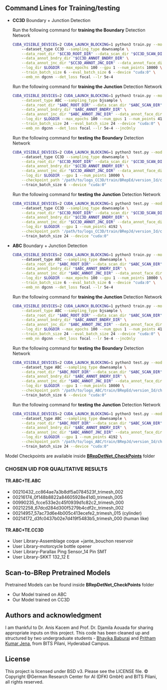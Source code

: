 ## Command Lines for Training/testing
*	**CC3D** Boundary + Junction Detection 

	Run the following command for **training the Boundary** Detection Network

	```bash
	CUDA_VISIBLE_DEVICES=2 CUDA_LAUNCH_BLOCKING=1 python3 train.py --model_name BRepEd \ 
		--dataset_type CC3D --sampling_type downsample \
		--data_root_dir "$CC3D_ROOT_DIR" --data_scan_dir "$CC3D_SCAN_DIR" \
		--data_annot_bndry_dir "$CC3D_ANNOT_BNDRY_DIR" \
		--data_annot_jnc_dir "$CC3D_ANNOT_JNC_DIR" --data_annot_face_dir "$CC3D_ANNOT_FACE_DIR" \
		--log_dir $LOGDIR --max_epochs 100 --gpu 1 --num_points 10000 \
		--train_batch_size 6 --eval_batch_size 6 --device "cuda:0" \
		--emb_nn dgcnn --det_loss focal --lr 5e-4
	```

	Run the following command for **training the Junction** Detection Network

	```bash
	CUDA_VISIBLE_DEVICES=2 CUDA_LAUNCH_BLOCKING=1 python3 train.py --model_name BRepJd \
		--dataset_type ABC --sampling_type bjsample \
		--data_root_dir "$ABC_ROOT_DIR" --data_scan_dir "$ABC_SCAN_DIR" \
		--data_annot_bndry_dir "$ABC_ANNOT_BNDRY_DIR" \
		--data_annot_jnc_dir "$ABC_ANNOT_JNC_DIR" --data_annot_face_dir "$ABC_ANNOT_FACE_DIR" \
		--log_dir $LOGDIR --max_epochs 100 --num_gpus 1 --num_points 4192 \
		--train_batch_size 24 --eval_batch_size 24 --device "cuda:0" \
		--emb_nn dgcnn --det_loss focal --lr 5e-4 --jncOnly 
	```

	Run the following command for **testing the Boundary** Detection Network

	```bash
	CUDA_VISIBLE_DEVICES=2 CUDA_LAUNCH_BLOCKING=1 python3 test.py --model_name BRepEd \ 
		--dataset_type CC3D --sampling_type downsample \
		--data_root_dir "$CC3D_ROOT_DIR" --data_scan_dir "$CC3D_SCAN_DIR" \
		--data_annot_bndry_dir "$CC3D_ANNOT_BNDRY_DIR" \
		--data_annot_jnc_dir "$CC3D_ANNOT_JNC_DIR" --data_annot_face_dir "$CC3D_ANNOT_FACE_DIR" \
		--log_dir $LOGDIR --gpu 1 --num_points 10000 \
		--checkpoint_path '/path/to/logs_CC3D/train/BRepEd/version_Id/checkpoint/last.ckpt'
		--train_batch_size 6 --device "cuda:0"
	```

	Run the following command for **testing the Junction** Detection Network

	```bash
	CUDA_VISIBLE_DEVICES=2 CUDA_LAUNCH_BLOCKING=1 python3 test.py --model_name BRepJd \ 
		--dataset_type CC3D --sampling_type downsample \
		--data_root_dir "$CC3D_ROOT_DIR" --data_scan_dir "$CC3D_SCAN_DIR" \
		--data_annot_bndry_dir "$CC3D_ANNOT_BNDRY_DIR" \
		--data_annot_jnc_dir "$CC3D_ANNOT_JNC_DIR" --data_annot_face_dir "$CC3D_ANNOT_FACE_DIR" \
		--log_dir $LOGDIR --gpu 1 --num_points 4192 \
		--checkpoint_path '/path/to/logs_CC3D/train/BRepJd/version_Id/checkpoint/last.ckpt'
		--train_batch_size 24 --device "cuda:0"
	```

*	**ABC** Boundary + Junction Detection 

	```bash
	CUDA_VISIBLE_DEVICES=2 CUDA_LAUNCH_BLOCKING=1 python3 train.py --model_name BRepEd \ 
		--dataset_type ABC --sampling_type downsample \
		--data_root_dir "$ABC_ROOT_DIR" --data_scan_dir "$ABC_SCAN_DIR" \
		--data_annot_bndry_dir "$ABC_ANNOT_BNDRY_DIR" \
		--data_annot_jnc_dir "$ABC_ANNOT_JNC_DIR" --data_annot_face_dir "$ABC_ANNOT_FACE_DIR" \
		--log_dir $LOGDIR --max_epochs 100 --gpu 1 --num_points 10000 \
		--train_batch_size 6 --eval_batch_size 6 --device "cuda:0" \
		--emb_nn dgcnn --det_loss focal --lr 5e-4
	```

	Run the following command for **training the Junction** Detection Network

	```bash
	CUDA_VISIBLE_DEVICES=2 CUDA_LAUNCH_BLOCKING=1 python3 train.py --model_name BRepJd \
		--dataset_type ABC --sampling_type bjsample \
		--data_root_dir "$ABC_ROOT_DIR" --data_scan_dir "$ABC_SCAN_DIR" \
		--data_annot_bndry_dir "$ABC_ANNOT_BNDRY_DIR" \
		--data_annot_jnc_dir "$ABC_ANNOT_JNC_DIR" --data_annot_face_dir "$ABC_ANNOT_FACE_DIR" \
		--log_dir $LOGDIR --max_epochs 100 --num_gpus 1 --num_points 4192 \
		--train_batch_size 24 --eval_batch_size 24 --device "cuda:0" \
		--emb_nn dgcnn --det_loss focal --lr 5e-4 --jncOnly 
	```

	Run the following command for **testing the Boundary** Detection Network

	```bash
	CUDA_VISIBLE_DEVICES=2 CUDA_LAUNCH_BLOCKING=1 python3 test.py --model_name BRepEd \ 
		--dataset_type ABC --sampling_type downsample \
		--data_root_dir "$ABC_ROOT_DIR" --data_scan_dir "$ABC_SCAN_DIR" \
		--data_annot_bndry_dir "$ABC_ANNOT_BNDRY_DIR" \
		--data_annot_jnc_dir "$ABC_ANNOT_JNC_DIR" --data_annot_face_dir "$ABC_ANNOT_FACE_DIR" \
		--log_dir $LOGDIR --gpu 1 --num_points 10000 \
		--checkpoint_path '/path/to/logs_ABC/train/BRepEd/version_Id/checkpoint/last.ckpt'
		--train_batch_size 6 --device "cuda:0"
	```

	Run the following command for **testing the Junction** Detection Network

	```bash
	CUDA_VISIBLE_DEVICES=2 CUDA_LAUNCH_BLOCKING=1 python3 test.py --model_name BRepJd \ 
		--dataset_type ABC --sampling_type downsample \
		--data_root_dir "$ABC_ROOT_DIR" --data_scan_dir "$ABC_SCAN_DIR" \
		--data_annot_bndry_dir "$ABC_ANNOT_BNDRY_DIR" \
		--data_annot_jnc_dir "$ABC_ANNOT_JNC_DIR" --data_annot_face_dir "$ABC_ANNOT_FACE_DIR" \
		--log_dir $LOGDIR --gpu 1 --num_points 4192 \
		--checkpoint_path '/path/to/logs_ABC/train/BRepJd/version_Id/checkpoint/last.ckpt'
		--train_batch_size 24 --device "cuda:0"
	```



Model Checkpoints are available inside [**BRepDetNet_CheckPoints**](../BRepDetNet_CheckPoints) folder 




### CHOSEN UID FOR QUALITATIVE RESULTS

#### TR.ABC+TE.ABC
- 00210432_cc864ae7a3b8df5a0784523f_trimesh_002
- 00216174_0f148b8822a84605928e41d0_trimesh_005
- 00990235_fcce533e2c45f0939d1c82c2_trimesh_000
- 00212258_67dcd284d300f5279b4cdf2c_trimesh_002
- 00214957_57ac73d6e4b005c413ecefe2_trimesh_015 (cylinder)
- 00214172_d3fc0437b02e7d419f5483b5_trimesh_000 (human like)

#### TR.ABC+TE.CC3D
- User Library-Assemblage coque +jante_bouchon reservoir
- User Library-motorcycle bottle opener
- User Library-Parallax Ping Sensor_14 Pin SMT
- User Library-SKKT 132_12 E

## Scan-to-BRep Pretrained Models
Pretrained Models can be found inside **BRepDetNet_CheckPoints** folder
 - Our Model trained on ABC
 - Our Model trained on CC3D

## Authors and acknowledgment
I am thankful to Dr. Anis Kacem and Prof. Dr. Djamila Aouada for sharing appropriate inputs on this project. 
This code has been cleaned up and structured by two undergraduate students - [Bhavika Baburaj](https://github.com/bhavikab04) and [Pritham Kumar Jena](https://github.com/prithamkjena), from BITS Pilani, Hyderabad Campus.

## License
This project is licensed under BSD v3. Please see the LICENSE file. &copy; Copyright @German Research Center for AI (DFKI GmbH) and BITS Pilani, all rights reserved. 

